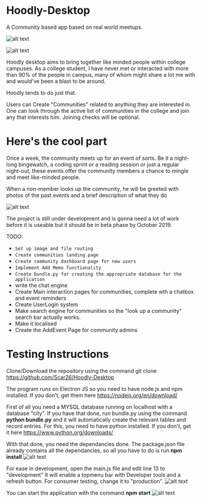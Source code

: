 # Hoodly-Desktop
A Community based app based on real world meetups.

![alt text](https://i.ibb.co/SK4x1Qh/hoodly.jpg)

![alt text](https://i.ibb.co/L8sJZT6/hoodly2.jpg)


Hoodly desktop aims to bring together like minded people within college campuses. As a college student, I have never met or interacted with more than 90% of the people in campus, many of whom might share a lot me with and would've been a blast to be around.

  Hoodly tends to do just that.

Users can Create "Communities" related to anything they are interested in.
One can look through the active list of communities in the college and join any that interests him. Joining checks will be optional.

# Here's the cool part

Once a week, the community meets up for an event of sorts. Be it a night-long bingewatch, a coding sprint or a reading session or just a regular night-out, these events offer the community members a chance to mingle and meet like-minded people.

When a non-member looks up the community, he will be greeted with photos of the past events and a brief description of what they do


![alt text](https://i.ibb.co/WgXy3MF/dashboard.jpg)

The project is still under development and is gonna need a lot of work before it is useable but it should be in beta phase by October 2019.


TODO:
- ``Set up image and file routing ``
- ``Create communities landing page``
- ``Create community dashboard page for new users``
- ``Implement Add Memo functionality``
- ``Create bundle.py for creating the appropriate database for the application``
- write the chat engine
- Create Main interaction pages for communities, complete wth a chatbox and event reminders
- Create UserLogin system
- Make search engine for communities so the "look up a community" search bar actually works.
- Make it localised
- Create the AddEvent Page for community admins

# Testing Instructions

Clone/Download the repository using the command git clone  https://github.com/Scar26/Hoodly-Desktop

The program runs on Electron JS so you need to have node.js and npm installed. If you don't, get them here https://nodejs.org/en/download/

First of all you need a MYSQL database running on localhost with a database "city". If you have that done, run bundle.py using the command <strong>python bundle.py</strong> and it will automatically create the relevant tables and record entries. For this, you need to have python installed. If you don't, get it here https://www.python.org/downloads/

With that done, you need the dependancies done. The package.json file already contains all the dependancies, so all you have to do is run <b>npm install</b>
![alt text](https://i.ibb.co/qBsw4PQ/install.jpg)

For ease in development, open the main.js file and edit line 13 to "development" It will enable a topmenu bar with Developer tools and a refresh button. For consumer testing, change it to "production".
![alt text](https://i.ibb.co/GtC2WGH/env.jpg)


You can start the application with the command <b>npm start</b>
![alt text](https://i.ibb.co/7kFrr56/run.jpg)
